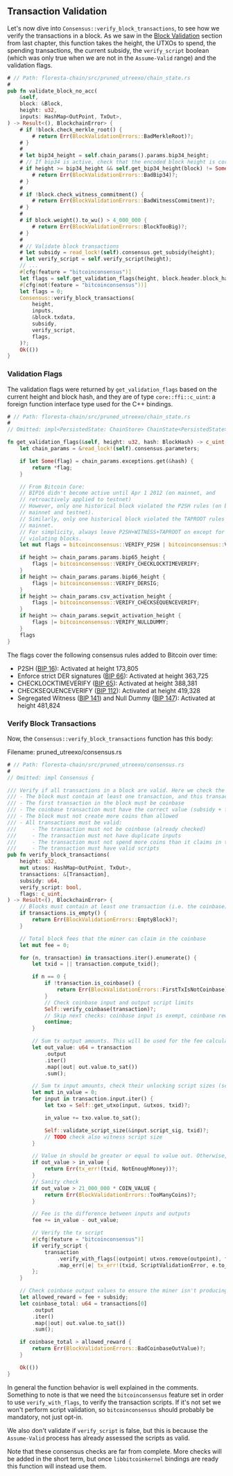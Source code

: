 ## Transaction Validation

Let's now dive into `Consensus::verify_block_transactions`, to see how we verify the transactions in a block. As we saw in the [Block Validation](ch03-04-block-validation.md) section from last chapter, this function takes the height, the UTXOs to spend, the spending transactions, the current subsidy, the `verify_script` boolean (which was only true when we are not in the `Assume-Valid` range) and the validation flags.

```rust
# // Path: floresta-chain/src/pruned_utreexo/chain_state.rs
#
pub fn validate_block_no_acc(
    &self,
    block: &Block,
    height: u32,
    inputs: HashMap<OutPoint, TxOut>,
) -> Result<(), BlockchainError> {
    # if !block.check_merkle_root() {
        # return Err(BlockValidationErrors::BadMerkleRoot)?;
    # }
    #
    # let bip34_height = self.chain_params().params.bip34_height;
    # // If bip34 is active, check that the encoded block height is correct
    # if height >= bip34_height && self.get_bip34_height(block) != Some(height) {
        # return Err(BlockValidationErrors::BadBip34)?;
    # }
    #
    # if !block.check_witness_commitment() {
        # return Err(BlockValidationErrors::BadWitnessCommitment)?;
    # }
    #
    # if block.weight().to_wu() > 4_000_000 {
        # return Err(BlockValidationErrors::BlockTooBig)?;
    # }
    #
    # // Validate block transactions
    # let subsidy = read_lock!(self).consensus.get_subsidy(height);
    # let verify_script = self.verify_script(height);
    // ...
    #[cfg(feature = "bitcoinconsensus")]
    let flags = self.get_validation_flags(height, block.header.block_hash());
    #[cfg(not(feature = "bitcoinconsensus"))]
    let flags = 0;
    Consensus::verify_block_transactions(
        height,
        inputs,
        &block.txdata,
        subsidy,
        verify_script,
        flags,
    )?;
    Ok(())
}
```

### Validation Flags

The validation flags were returned by `get_validation_flags` based on the current height and block hash, and they are of type `core::ffi::c_uint`: a foreign function interface type used for the C++ bindings.

```rust
# // Path: floresta-chain/src/pruned_utreexo/chain_state.rs
#
// Omitted: impl<PersistedState: ChainStore> ChainState<PersistedState> {

fn get_validation_flags(&self, height: u32, hash: BlockHash) -> c_uint {
    let chain_params = &read_lock!(self).consensus.parameters;

    if let Some(flag) = chain_params.exceptions.get(&hash) {
        return *flag;
    }

    // From Bitcoin Core:
    // BIP16 didn't become active until Apr 1 2012 (on mainnet, and
    // retroactively applied to testnet)
    // However, only one historical block violated the P2SH rules (on both
    // mainnet and testnet).
    // Similarly, only one historical block violated the TAPROOT rules on
    // mainnet.
    // For simplicity, always leave P2SH+WITNESS+TAPROOT on except for the two
    // violating blocks.
    let mut flags = bitcoinconsensus::VERIFY_P2SH | bitcoinconsensus::VERIFY_WITNESS;

    if height >= chain_params.params.bip65_height {
        flags |= bitcoinconsensus::VERIFY_CHECKLOCKTIMEVERIFY;
    }
    if height >= chain_params.params.bip66_height {
        flags |= bitcoinconsensus::VERIFY_DERSIG;
    }
    if height >= chain_params.csv_activation_height {
        flags |= bitcoinconsensus::VERIFY_CHECKSEQUENCEVERIFY;
    }
    if height >= chain_params.segwit_activation_height {
        flags |= bitcoinconsensus::VERIFY_NULLDUMMY;
    }
    flags
}
```

The flags cover the following consensus rules added to Bitcoin over time:

- P2SH ([BIP 16](https://github.com/bitcoin/bips/blob/master/bip-0016.mediawiki)): Activated at height 173,805
- Enforce strict DER signatures ([BIP 66](https://github.com/bitcoin/bips/blob/master/bip-0066.mediawiki)): Activated at height 363,725
- CHECKLOCKTIMEVERIFY ([BIP 65](https://github.com/bitcoin/bips/blob/master/bip-0065.mediawiki)): Activated at height 388,381
- CHECKSEQUENCEVERIFY ([BIP 112](https://github.com/bitcoin/bips/blob/master/bip-0112.mediawiki)): Activated at height 419,328
- Segregated Witness ([BIP 141](https://github.com/bitcoin/bips/blob/master/bip-0141.mediawiki)) and Null Dummy ([BIP 147](https://github.com/bitcoin/bips/blob/master/bip-0147.mediawiki)): Activated at height 481,824

### Verify Block Transactions

Now, the `Consensus::verify_block_transactions` function has this body:

Filename: pruned_utreexo/consensus.rs

```rust
# // Path: floresta-chain/src/pruned_utreexo/consensus.rs
#
// Omitted: impl Consensus {

/// Verify if all transactions in a block are valid. Here we check the following:
/// - The block must contain at least one transaction, and this transaction must be coinbase
/// - The first transaction in the block must be coinbase
/// - The coinbase transaction must have the correct value (subsidy + fees)
/// - The block must not create more coins than allowed
/// - All transactions must be valid:
///     - The transaction must not be coinbase (already checked)
///     - The transaction must not have duplicate inputs
///     - The transaction must not spend more coins than it claims in the inputs
///     - The transaction must have valid scripts
pub fn verify_block_transactions(
    height: u32,
    mut utxos: HashMap<OutPoint, TxOut>,
    transactions: &[Transaction],
    subsidy: u64,
    verify_script: bool,
    flags: c_uint,
) -> Result<(), BlockchainError> {
    // Blocks must contain at least one transaction (i.e. the coinbase)
    if transactions.is_empty() {
        return Err(BlockValidationErrors::EmptyBlock)?;
    }

    // Total block fees that the miner can claim in the coinbase
    let mut fee = 0;

    for (n, transaction) in transactions.iter().enumerate() {
        let txid = || transaction.compute_txid();

        if n == 0 {
            if !transaction.is_coinbase() {
                return Err(BlockValidationErrors::FirstTxIsNotCoinbase)?;
            }
            // Check coinbase input and output script limits
            Self::verify_coinbase(transaction)?;
            // Skip next checks: coinbase input is exempt, coinbase reward checked later
            continue;
        }

        // Sum tx output amounts. This will be used for the fee calculation
        let out_value: u64 = transaction
            .output
            .iter()
            .map(|out| out.value.to_sat())
            .sum();

        // Sum tx input amounts, check their unlocking script sizes (scriptsig and TODO witness)
        let mut in_value = 0;
        for input in transaction.input.iter() {
            let txo = Self::get_utxo(input, &utxos, txid)?;

            in_value += txo.value.to_sat();

            Self::validate_script_size(&input.script_sig, txid)?;
            // TODO check also witness script size
        }

        // Value in should be greater or equal to value out. Otherwise, inflation.
        if out_value > in_value {
            return Err(tx_err!(txid, NotEnoughMoney))?;
        }
        // Sanity check
        if out_value > 21_000_000 * COIN_VALUE {
            return Err(BlockValidationErrors::TooManyCoins)?;
        }

        // Fee is the difference between inputs and outputs
        fee += in_value - out_value;

        // Verify the tx script
        #[cfg(feature = "bitcoinconsensus")]
        if verify_script {
            transaction
                .verify_with_flags(|outpoint| utxos.remove(outpoint), flags)
                .map_err(|e| tx_err!(txid, ScriptValidationError, e.to_string()))?;
        };
    }

    // Check coinbase output values to ensure the miner isn't producing excess coins
    let allowed_reward = fee + subsidy;
    let coinbase_total: u64 = transactions[0]
        .output
        .iter()
        .map(|out| out.value.to_sat())
        .sum();

    if coinbase_total > allowed_reward {
        return Err(BlockValidationErrors::BadCoinbaseOutValue)?;
    }

    Ok(())
}
```

In general the function behavior is well explained in the comments. Something to note is that we need the `bitcoinconsensus` feature set in order to use `verify_with_flags`, to verify the transaction scripts. If it's not set we won't perform script validation, so `bitcoinconsensus` should probably be mandatory, not just opt-in.

We also don't validate if `verify_script` is false, but this is because the `Assume-Valid` process has already assessed the scripts as valid.

<div class="warning">

Note that these consensus checks are far from complete. More checks will be added in the short term, but once `libbitcoinkernel` bindings are ready this function will instead use them.

</div>
